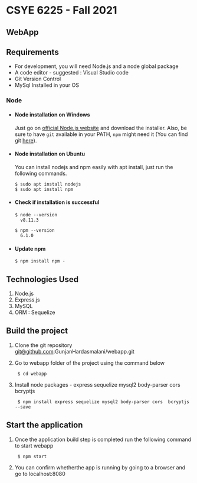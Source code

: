 # CSYE 6225 - Fall 2021
## WebApp

## Requirements
 - For development, you will need Node.js and a node global package
 - A code editor - suggested : Visual Studio code
 - Git Version Control 
 - MySql Installed in your OS

### Node
- #### Node installation on Windows

  Just go on [official Node.js website](https://nodejs.org/) and download the installer.
Also, be sure to have `git` available in your PATH, `npm` might need it (You can find git [here](https://git-scm.com/)).

- #### Node installation on Ubuntu

  You can install nodejs and npm easily with apt install, just run the following commands.
    
      $ sudo apt install nodejs
      $ sudo apt install npm

- #### Check if installation is successful

      $ node --version
        v8.11.3

      $ npm --version
        6.1.0

- #### Update npm
      $ npm install npm -
      
## Technologies Used
1. Node.js
2. Express.js
3. MySQL
4. ORM : Sequelize


## Build the project
1. Clone the git repository git@github.com:GunjanHardasmalani/webapp.git 
2. Go to  webapp folder of the project using the command below

        $ cd webapp
3. Install node packages - express sequelize mysql2 body-parser cors bcryptjs

        $ npm install express sequelize mysql2 body-parser cors  bcryptjs --save

## Start the application
1. Once the application build step is completed run the following command to start webapp

        $ npm start

2. You can confirm whetherthe app is running by going to a browser and go to localhost:8080
